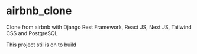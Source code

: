 # airbnb_clone
Clone from airbnb with Django Rest Framework, React JS, Next JS, Tailwind CSS and PostgreSQL

This project stil is on to build

